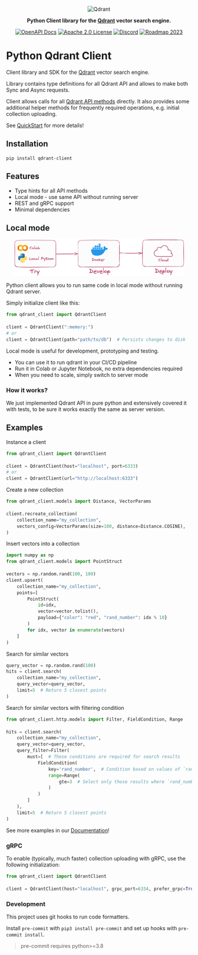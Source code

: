 

<p align="center">
  <img height="100" src="https://github.com/qdrant/qdrant/raw/master/docs/logo.svg" alt="Qdrant">
</p>

<p align="center">
    <b>Python Client library for the <a href="https://github.com/qdrant/qdrant">Qdrant</a> vector search engine.</b>
</p>


<p align=center>
    <a href="https://qdrant.github.io/qdrant/redoc/index.html"><img src="https://img.shields.io/badge/Docs-OpenAPI%203.0-success" alt="OpenAPI Docs"></a>
    <a href="https://github.com/qdrant/qdrant_client/blob/master/LICENSE"><img src="https://img.shields.io/badge/License-Apache%202.0-success" alt="Apache 2.0 License"></a>
    <a href="https://qdrant.to/discord"><img src="https://img.shields.io/badge/Discord-Qdrant-5865F2.svg?logo=discord" alt="Discord"></a>
    <a href="https://qdrant.to/roadmap"><img src="https://img.shields.io/badge/Roadmap-2023-bc1439.svg" alt="Roadmap 2023"></a>
</p>

# Python Qdrant Client

Client library and SDK for the [Qdrant](https://github.com/qdrant/qdrant) vector search engine.

Library contains type definitions for all Qdrant API and allows to make both Sync and Async requests.

Client allows calls for all [Qdrant API methods](https://qdrant.github.io/qdrant/redoc/index.html) directly.
It also provides some additional helper methods for frequently required operations, e.g. initial collection uploading.

See [QuickStart](https://qdrant.tech/documentation/quick_start/#create-collection) for more details!

## Installation

```
pip install qdrant-client
```

## Features

- Type hints for all API methods
- Local mode - use same API without running server
- REST and gRPC support
- Minimal dependencies

## Local mode

<p align="center">
  <!--- https://github.com/qdrant/qdrant_client/raw/master -->
  <img height="100" src="docs/images/try-develop-deploy.png" alt="Qdrant">
</p>

Python client allows you to run same code in local mode without running Qdrant server.

Simply initialize client like this:

```python
from qdrant_client import QdrantClient

client = QdrantClient(":memory:")
# or
client = QdrantClient(path="path/to/db")  # Persists changes to disk
```

Local mode is useful for development, prototyping and testing.

- You can use it to run qdrant in your CI/CD pipeline
- Run it in Colab or Jupyter Notebook, no extra dependencies required
- When you need to scale, simply switch to server mode

### How it works?

We just implemented Qdrant API in pure python and extensively covered it with tests, to be sure it works exactly the same as server version.

## Examples

Instance a client
```python
from qdrant_client import QdrantClient

client = QdrantClient(host="localhost", port=6333)
# or
client = QdrantClient(url="http://localhost:6333")
```

Create a new collection
```python
from qdrant_client.models import Distance, VectorParams

client.recreate_collection(
    collection_name="my_collection",
    vectors_config=VectorParams(size=100, distance=Distance.COSINE),
)
```

Insert vectors into a collection

```python
import numpy as np
from qdrant_client.models import PointStruct

vectors = np.random.rand(100, 100)
client.upsert(
    collection_name="my_collection",
    points=[
        PointStruct(
            id=idx,
            vector=vector.tolist(),
            payload={"color": "red", "rand_number": idx % 10}
        )
        for idx, vector in enumerate(vectors)
    ]
)
```

Search for similar vectors

```python
query_vector = np.random.rand(100)
hits = client.search(
    collection_name="my_collection",
    query_vector=query_vector,
    limit=5  # Return 5 closest points
)
```

Search for similar vectors with filtering condition

```python
from qdrant_client.http.models import Filter, FieldCondition, Range

hits = client.search(
    collection_name="my_collection",
    query_vector=query_vector,
    query_filter=Filter(
        must=[  # These conditions are required for search results
            FieldCondition(
                key='rand_number',  # Condition based on values of `rand_number` field.
                range=Range(
                    gte=3  # Select only those results where `rand_number` >= 3
                )
            )
        ]
    ),
    limit=5  # Return 5 closest points
)
```

See more examples in our [Documentation](https://qdrant.tech/documentation/)!

### gRPC

To enable (typically, much faster) collection uploading with gRPC, use the following initialization:

```python
from qdrant_client import QdrantClient

client = QdrantClient(host="localhost", grpc_port=6334, prefer_grpc=True)
```


### Development

This project uses git hooks to run code formatters.

Install `pre-commit` with `pip3 install pre-commit` and set up hooks with `pre-commit install`.

> pre-commit requires python>=3.8
